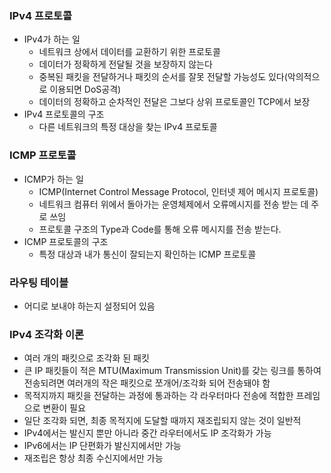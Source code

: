 ### IPv4 프로토콜

- IPv4가 하는 일
  - 네트워크 상에서 데이터를 교환하기 위한 프로토콜
  - 데이터가 정확하게 전달될 것을 보장하지 않는다
  - 중복된 패킷을 전달하거나 패킷의 순서를 잘못 전달할 가능성도 있다(악의적으로 이용되면 DoS공격)
  - 데이터의 정확하고 순차적인 전달은 그보다 상위 프로토콜인 TCP에서 보장
- IPv4 프로토콜의 구조
  - 다른 네트워크의 특정 대상을 찾는 IPv4 프로토콜

### ICMP 프로토콜

- ICMP가 하는 일
  - ICMP(Internet Control Message Protocol, 인터넷 제어 메시지 프로토콜)
  - 네트워크 컴퓨터 위에서 돌아가는 운영체제에서 오류메시지를 전송 받는 데 주로 쓰임
  - 프로토콜 구조의 Type과 Code를 통해 오류 메시지를 전송 받는다.
- ICMP 프로토콜의 구조
  - 특정 대상과 내가 통신이 잘되는지 확인하는 ICMP 프로토콜

### 라우팅 테이블

- 어디로 보내야 하는지 설정되어 있음

### IPv4 조각화 이론

- 여러 개의 패킷으로 조각화 된 패킷
- 큰 IP 패킷들이 적은 MTU(Maximum Transmission Unit)를 갖는 링크를 통하여 전송되려면 여러개의 작은 패킷으로 쪼개어/조각화 되어 전송돼야 함
- 목적지까지 패킷을 전달하는 과정에 통과하는 각 라우터마다 전송에 적합한 프레임으로 변환이 필요
- 일단 조각화 되면, 최종 목적지에 도달할 때까지 재조립되지 않는 것이 일반적
- IPv4에서는 발신지 뿐만 아니라 중간 라우터에서도 IP 조각화가 가능
- IPv6에서는 IP 단편화가 발신지에서만 가능
- 재조립은 항상 최종 수신지에서만 가능
